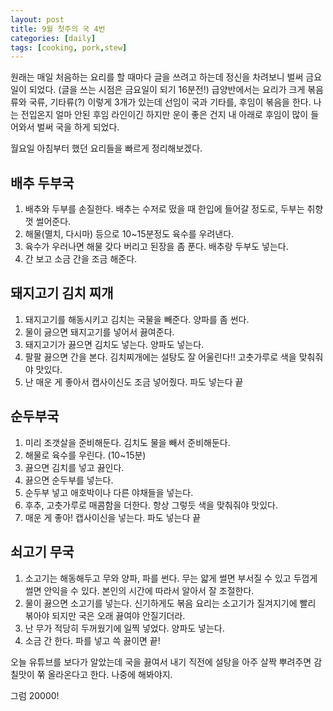 ```yaml
---
layout: post
title: 9월 첫주의 국 4번
categories: [daily]
tags: [cooking, pork,stew]
---
```

원래는 매일 처음하는 요리를 할 때마다 글을 쓰려고 하는데 정신을 차려보니 벌써 금요일이 되었다. (글을 쓰는 시점은 금요일이 되기 16분전!)
급양반에서는 요리가 크게 볶음류와 국류, 기타류(?) 이렇게 3개가 있는데 선임이 국과 기타를, 후임이 볶음을 한다. 나는 전입온지 얼마 안된 후임 라인이긴 하지만 운이 좋은 건지 내 아래로 후임이 많이 들어와서 벌써 국을 하게 되었다.

월요일 아침부터 했던 요리들을 빠르게 정리해보겠다.

## 배추 두부국

1. 배추와 두부를 손질한다. 배추는 수저로 떴을 때 한입에 들어갈 정도로, 두부는 취향껏 썰어준다.
2. 해물(멸치, 다시마) 등으로 10~15분정도 육수를 우려낸다.
3. 육수가 우러나면 해물 갖다 버리고 된장을 좀 푼다. 배추랑 두부도 넣는다.
4. 간 보고 소금 간을 조금 해준다.

## 돼지고기 김치 찌개

1. 돼지고기를 해동시키고 김치는 국물을 빼준다. 양파를 좀 썬다.
2. 물이 긇으면 돼지고기를 넣어서 끓여준다.
3. 돼지고기가 끓으면 김치도 넣는다. 양파도 넣는다.
4. 팔팔 끓으면 간을 본다. 김치찌개에는 설탕도 잘 어울린다!! 고춧가루로 색을 맞춰줘야 맛있다.
5. 난 매운 게 좋아서 캡사이신도 조금 넣어줬다. 파도 넣는다 끝

## 순두부국

1. 미리 조갯살을 준비해둔다. 김치도 물을 빼서 준비해둔다.
2. 해물로 육수를 우린다. (10~15분)
3. 끓으면 김치를 넣고 끓인다.
4. 끓으면 순두부를 넣는다.
5. 순두부 넣고 애호박이나 다른 야채들을 넣는다. 
6. 후추, 고춧가루로 매콤함을 더한다. 항상 그렇듯 색을 맞춰줘야 맛있다.
7. 매운 게 좋아! 캡사이신을 넣는다. 파도 넣는다 끝

## 쇠고기 무국

1. 소고기는 해동해두고 무와 양파, 파를 썬다. 무는 얇게 썰면 부서질 수 있고 두껍게 썰면 안익을 수 있다. 본인의 시간에 따라서 알아서 잘 조절한다.
2. 물이 끓으면 소고기를 넣는다. 신기하게도 볶음 요리는 소고기가 질겨지기에 빨리 볶아야 되지만 국은 오래 끓여야 안질기더라.
3. 난 무가 적당히 두꺼웠기에 일찍 넣었다. 양파도 넣는다.
4. 소금 간 한다. 파를 넣고 쓱 끓이면 끝!

오늘 유튜브를 보다가 알았는데 국을 끓여서 내기 직전에 설탕을 아주 살짝 뿌려주면 감칠맛이 쭊 올라온다고 한다. 나중에 해봐야지.

그럼 20000!

